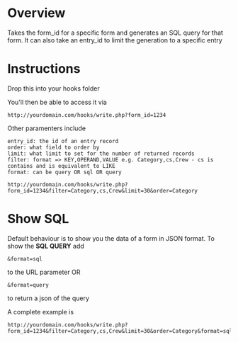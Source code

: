 # Overview
Takes the form_id for a specific form and generates an SQL query for that form. It can also take an entry_id to limit the generation to a specific entry

# Instructions

Drop this into your hooks folder

You'll then be able to access it via

    http://yourdomain.com/hooks/write.php?form_id=1234

Other paramenters include

    entry_id: the id of an entry record
    order: what field to order by
    limit: what limit to set for the number of returned records
    filter: format => KEY,OPERAND,VALUE e.g. Category,cs,Crew - cs is contains and is equivalent to LIKE
    format: can be query OR sql OR query
    
    http://yourdomain.com/hooks/write.php?form_id=1234&filter=Category,cs,Crew&limit=30&order=Category
    
# Show SQL 
Default behaviour is to show you the data of a form in JSON format. To show the **SQL QUERY** add 

    &format=sql 

to the URL parameter OR

    &format=query
    
to return a json of the query

A complete example is 

    http://yourdomain.com/hooks/write.php?form_id=1234&filter=Category,cs,Crew&limit=30&order=Category&format=sql


    
